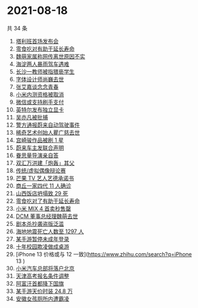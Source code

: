 # 2021-08-18

共 34 条

<!-- BEGIN ZHIHUSEARCH -->
<!-- 最后更新时间 Wed Aug 18 2021 20:12:44 GMT+0800 (China Standard Time) -->
1. [塔利班首场发布会](https://www.zhihu.com/search?q=塔利班)
1. [零食吃对有助于延长寿命](https://www.zhihu.com/search?q=零食)
1. [魏萌家属称网传离世原因不实](https://www.zhihu.com/search?q=魏萌)
1. [海淀两人暴雨驾车遇难](https://www.zhihu.com/search?q=驾车涉水)
1. [长沙一教师被指猥亵学生](https://www.zhihu.com/search?q=长郡中学)
1. [字体设计师尚巍去世](https://www.zhihu.com/search?q=尚巍)
1. [张艾嘉谈念念青春](https://www.zhihu.com/search?q=念念青春)
1. [小米内测资格被取消](https://www.zhihu.com/search?q=MIUI内测)
1. [微信或支持刷手支付](https://www.zhihu.com/search?q=刷手支付)
1. [英特尔发布独立显卡](https://www.zhihu.com/search?q=英特尔锐炫)
1. [吴亦凡被批捕](https://www.zhihu.com/search?q=吴亦凡)
1. [警方通报蔚来自动驾驶事件](https://www.zhihu.com/search?q=蔚来)
1. [稀奇艺术创始人瞿广慈去世](https://www.zhihu.com/search?q=瞿广慈)
1. [宫崎骏作品被刷 1 星](https://www.zhihu.com/search?q=宫崎骏)
1. [蔚来车主发联合声明](https://www.zhihu.com/search?q=蔚来)
1. [眷思量导演亲自答](https://www.zhihu.com/search?q=眷思量)
1. [双汇万洪建「炮轰」其父](https://www.zhihu.com/search?q=双汇)
1. [传统/虚拟偶像辩论赛](https://www.zhihu.com/search?q=华语辩论世界杯)
1. [芒果 TV 艺人艺德承诺书](https://www.zhihu.com/search?q=艺德承诺书)
1. [商丘一家四代 11 人确诊](https://www.zhihu.com/search?q=商丘疫情)
1. [山西饭店坍塌致 29 死](https://www.zhihu.com/search?q=聚仙饭店)
1. [零食吃对了有助于延长寿命](https://www.zhihu.com/search?q=零食)
1. [小米 MIX 4 首卖秒售罄](https://www.zhihu.com/search?q=小米mix4)
1. [DCM 董事总经理魏萌去世](https://www.zhihu.com/search?q=魏萌)
1. [剧本杀抄袭盗版泛滥](https://www.zhihu.com/search?q=剧本杀)
1. [海地地震死亡人数至 1297 人](https://www.zhihu.com/search?q=海地地震)
1. [某手游暂停未成年登录](https://www.zhihu.com/search?q=光与夜之恋)
1. [十年校园欺凌做成桌游](https://www.zhihu.com/search?q=桌游)
1. [iPhone 13 价格或与 12 一致](https://www.zhihu.com/search?q=iPhone 13 )
1. [小米汽车总部将落户北京](https://www.zhihu.com/search?q=小米汽车)
1. [天津高考报名条件调整](https://www.zhihu.com/search?q=天津高考)
1. [阿富汗首都降下国旗](https://www.zhihu.com/search?q=阿富汗)
1. [某手游天价时装 24.8 万](https://www.zhihu.com/search?q=一梦江湖)
1. [安徽女孩厕所内遭霸凌](https://www.zhihu.com/search?q=校园暴力)
<!-- END ZHIHUSEARCH -->
